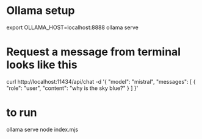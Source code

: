 # Ollama setup

export OLLAMA_HOST=localhost:8888
ollama serve

# Request a message from terminal looks like this

curl http://localhost:11434/api/chat -d '{
  "model": "mistral",
  "messages": [
    { "role": "user", "content": "why is the sky blue?" }
  ]
}'


# to run
ollama serve
node index.mjs 
